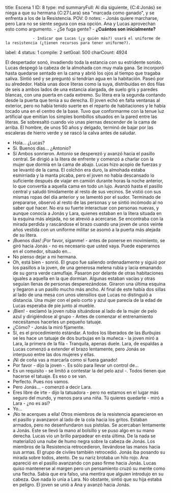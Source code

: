 title:          Escena 1
ID:             8
type:           md
summaryFull:    Al día siguiente, {C:4:Jonás} se niega a que su hermana {C:27:Lara} sea "marcada como ganado", y se enfrenta a los de la Resistencia.
POV:            0
notes:          - Jonás quiere marcharse, pero Lara no se siente segura con esa opción. Ana y Lucas aprovechan esto como argumento.
                - ¿Se fuga gente?
                - **¿Cuántos son inicialmente?**
                
                - Indicar que Lucas (¿y quién más?) usará el uniforme de la resistencia (¿tienen recursos para tener uniforme?).
label:          4
status:         1
compile:        2
setGoal:        500
charCount:      4924


El despertador sonó, invadiendo toda la estancia con su estridente sonido.
Lucas despegó la cabeza de la almohada con muy mala gana. Se incorporó hasta quedarse sentado en la cama y abrió los ojos al tiempo que tragaba saliva. Sintió sed y se preguntó si tendrían agua en la habitación.
Paseó por su alrededor. Había unas doce literas como la suya, distribuidas en dos filas de seis a ambos lados de una estancia alargada, de suelo gris y paredes blancas, con una puerta en cada extremo. Su litera era la segunda contando desde la puerta que tenia a su derecha.
El joven echó en falta ventanas al exterior, pero no había tenido suerte en el reparto de habitaciones y le había tocado una en el centro de la base. Tuvo que conformarme con la tenue luz artificial que emitían los simples bombillos situados en la pared entre las literas.
Se sobresaltó cuando vio unas piernas descender de la cama de arriba. El hombre, de unos 50 años y delgado, terminó de bajar por las escaleras de hierro verde y se rascó la calva antes de saludar.
- Hola... ¿Lucas?
- Sí. Buenos días... ¿Antonio?
- Sí
Ambos sonrieron. Antonio se desperezó y avanzó hacia el pasillo central. Se dirigió a la litera de enfrente y comenzó a charlar con la mujer que dormía en la cama de abajo.
Lucas hizo acopio de fuerzas y se levantó de la cama. El colchón era duro, la almohada estaba esmirriada y la manta picaba, pero el joven no había descansado lo suficiente después de viajar en camión durante horas la noche anterior, lo que convertía a aquella cama en todo un lujo.
Avanzó hasta el pasillo central y saludó tímidamente al resto de sus vecinos. Se vistió con sus mismas ropas del día anterior y se lamentó por el sudor. Terminado de prepararse, observó al resto de las personas y se sintió incómodo al no saber qué hacer. No era su fuerte interactuar con personas nuevas, y aunque conocía a Jonás y Lara, quienes estaban en la litera situada en la esquina más alejada, no se atrevió a acercarse.
Se encontraba con la mirada perdida y rascándose el brazo cuando una joven de unos veinte años vestida con un uniforme militar se asomó a la puerta más alejada de su litera.
- ¡Buenos días! ¡Por favor, síganme! - antes de ponerse en movimiento, se giró hacia Jonás - no es necesario que usted vaya. Puede esperarnos en el comedor, situado en...
- No pienso dejar a mi hermana.
- Oh, está bien - sonrió.
El grupo fue saliendo ordenadamente y siguió por los pasillos a la joven, de una generosa melena rubia y lacia emanando de su gorra verde camuflaje. Pasaron por delante de otras habitaciones iguales a aquella en la que dormían. Algunas estaban vacías y otras seguían llenas de personas desperezándose.
Giraron una última esquina y llegaron a un pasillo mucho más ancho. Al final de este había dos sillas al lado de una mesa con unos utensilios que Lucas no distinguió a distancia. Una mujer con el pelo corto y azul que parecía de la edad de Lucas esperaba de pie junto al mueble.
- ¡Bien! - exclamó la joven rubia situándose al lado de la mujer de pelo azul y dirigiéndose al grupo - Antes de comenzar el entrenamiento necesitamos hacerles un pequeño tatuaje.
- ¿Cómo? - Jonás la miró fijamente.
- Sí, es el procedimiento estándar. A todos los liberados de las *Burbujas* se les hace un tatuaje de dos burbujas en la muñeca - la joven miró a Lara, la primera de la fila - Tranquila, apenas duele.
Lara, de espaldas a Lucas comenzó a extender el brazo lentamente, pero Jonás se interpuso entre las dos mujeres y ellas.
- ¡Ni de coña vas a marcarla como si fuera ganado!
- Por favor - dijo la joven -. Es sólo para llevar un control de...
- Es un requisito - se limitó a contestar la del pelo azul -. Todos tienen que hacerse el tatuaje. Es eso o se van.
- Perfecto. Pues nos vamos.
- Pero Jonás... - comenzó a decir Lara.
- Eres libre de irte - dijo la tatuadora - pero no estamos en el lugar más seguro del mundo, y menos para una niña. Tú quieres quedarte - miró a Lara - ¿no es así?
- Yo...
- ¡No te acerques a ella!
Otros miembros de la resistencia aparecieron en el pasillo y avanzaron al lado de la cola hacia los gritos. Estaban armados, pero no desenfundaron sus pistolas. Se acercaban lentamente a Jonás. Este se llevó la mano al bolsillo y se puso algo en su mano derecha. 
Lucas vio un brillo parpadear en esta última. De la nada se materializó una nube de humo negra sobre la cabeza de Jonás. Los miembros de la Resistencia retrocedieron, llevándose las manos hacia sus armas. El grupo de civiles también retrocedió.
Jonás iba posando su mirada sobre todos, atento. De su nariz brotaba un hilo rojo.
Ana apareció en el pasillo avanzando con paso firme hacia Jonás. Lucas quiso mantenerse al margen pero un pensamiento cruzó su mente como una flecha. Sabía que era falso, una mentira que alguien introdujo en su cabeza. Que nada lo unía a Lara.
No obstante, sintió que su hija estaba en peligro.
El joven se unió a Ana y avanzó hacia Jonás.
